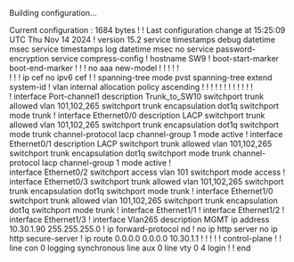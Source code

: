 Building configuration...

Current configuration : 1684 bytes
!
! Last configuration change at 15:25:09 UTC Thu Nov 14 2024
!
version 15.2
service timestamps debug datetime msec
service timestamps log datetime msec
no service password-encryption
service compress-config
!
hostname SW9
!
boot-start-marker
boot-end-marker
!
!
!
no aaa new-model
!
!
!
!
!         
!
!
!
ip cef
no ipv6 cef
!
!
spanning-tree mode pvst
spanning-tree extend system-id
!
vlan internal allocation policy ascending
!
! 
!
!
!
!
!
!
!
!
!
!         
!
interface Port-channel1
 description Trunk_to_SW10
 switchport trunk allowed vlan 101,102,265
 switchport trunk encapsulation dot1q
 switchport mode trunk
!
interface Ethernet0/0
 description LACP
 switchport trunk allowed vlan 101,102,265
 switchport trunk encapsulation dot1q
 switchport mode trunk
 channel-protocol lacp
 channel-group 1 mode active
!
interface Ethernet0/1
 description LACP
 switchport trunk allowed vlan 101,102,265
 switchport trunk encapsulation dot1q
 switchport mode trunk
 channel-protocol lacp
 channel-group 1 mode active
!         
interface Ethernet0/2
 switchport access vlan 101
 switchport mode access
!
interface Ethernet0/3
 switchport trunk allowed vlan 101,102,265
 switchport trunk encapsulation dot1q
 switchport mode trunk
!
interface Ethernet1/0
 switchport trunk allowed vlan 101,102,265
 switchport trunk encapsulation dot1q
 switchport mode trunk
!
interface Ethernet1/1
!
interface Ethernet1/2
!
interface Ethernet1/3
!
interface Vlan265
 description MGMT
 ip address 10.30.1.90 255.255.255.0
!
ip forward-protocol nd
!
no ip http server
no ip http secure-server
!
ip route 0.0.0.0 0.0.0.0 10.30.1.1
!
!
!
!
!
control-plane
!
!
line con 0
 logging synchronous
line aux 0
line vty 0 4
 login
!
!
end 